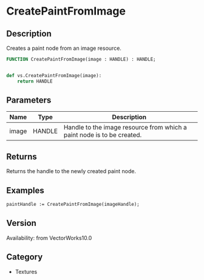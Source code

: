 # CreatePaintFromImage

## Description
Creates a paint node from an image resource.

```pascal
FUNCTION CreatePaintFromImage(image : HANDLE) : HANDLE;
```

```python

def vs.CreatePaintFromImage(image):
    return HANDLE
```

## Parameters
|Name|Type|Description|
|---|---|---|
|image|HANDLE|Handle to the image resource from which a paint node is to be created.|

## Returns
Returns the handle to the newly created paint node.

## Examples
```pascal
paintHandle := CreatePaintFromImage(imageHandle);
```

## Version
Availability: from VectorWorks10.0
## Category
* Textures

